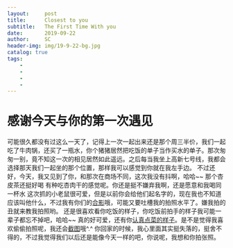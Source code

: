 ```yaml
---
layout:     post
title:      Closest to you
subtitle:   The First Time With you
date:       2019-09-22
author:     SC
header-img: img/19-9-22-bg.jpg
catalog: true
tags:
    - 
    - 
    - 
    - 
---
```

# 感谢今天与你的第一次遇见
可能很久都没有过这么一天了，记得上一次一起出来还是那个周三半价，我们一起吃了牛肉锅，还买了一瓶水，你个猪猪居然把吃饭的单子当作买水的单子。那次匆匆一别，竟不知这一次的相见居然如此遥远。之后每当我坐上高新七号线，我都会选择那天我们一起坐的那个位置，那样我可以感觉到你就在我左手边。
不过还好，今天，我又见到了你，和那次在商场不同，这次我没有抖啊，哈哈~~  那个杏皮茶还挺好喝  有种吃杏肉干的感觉呢。你还是挺不嫌弃我啊，还是愿意和我喝同一杯水 这次抓的小老鼠很可爱，但是以前你会给他们起名字的，现在我也不知道应该叫他什么，不过我有你们的[合影](img/19-9-22-1.jpg/"想看就点哦")哦，可能又要吐槽我的拍照水平了。嫌我拍的丑就来教我拍照哟。
还是很喜欢看你吃饭的样子，你吃饭前拍手的样子我可能一辈子都忘不掉吧，哈哈~~ 真的好可爱，还有你[认真点菜的样子](img/19-9-22-2.jpg/"老规矩")。是不是觉得我喜欢偷偷拍照呢，我还会[截图](img/19-9-22-3.png)哦^.^
你回家的时候，我心里面其实挺失落的，挺舍不得的，不过我觉得我们以后还是能像今天一样的吧，你说呢，我想和你拍张照。